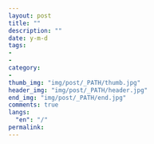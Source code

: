 ```yaml
---
layout: post
title: ""
description: ""
date: y-m-d
tags:
- 
- 
category:
- 
thumb_img: "img/post/_PATH/thumb.jpg"
header_img: "img/post/_PATH/header.jpg"
end_img: "img/post/_PATH/end.jpg"
comments: true
langs:
  "en": "/"
permalink: 
---
```

